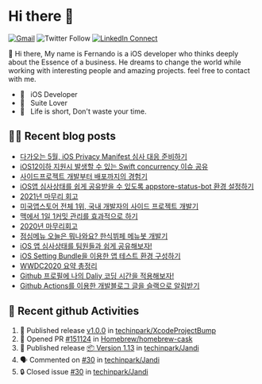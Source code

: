

# Hi there :wave: 

[![Gmail](https://img.shields.io/badge/%20-Send%20Mail-black?color=14171A&labelColor=ef5350&logo=gmail&logoColor=ffffff)](mailto:fernando@kakao.com?subject=From%20GitHub&cc=fernando@kakao.com&body=Hi,%20there.%20Found%20you%20from%20GitHub.)
![Twitter Follow](https://img.shields.io/twitter/follow/techinpark?style=social)
[![LinkedIn Connect](https://img.shields.io/badge/%20-Connect-black?color=14171A&labelColor=212121&logo=linkedin&logoColor=ffffff)](https://www.linkedin.com/in/techin-park-10b00732/)

:wave: Hi there, My name is Fernando is a iOS developer who thinks deeply about the Essence of a business. He dreams to change the world while working with interesting people and amazing projects. feel free to contact with me. 

- 📱 &nbsp; iOS Developer
- 👔 &nbsp; Suite Lover 
- 🚀 &nbsp; Life is short, Don't waste your time.

## ✍🏻  Recent blog posts
- [다가오는 5월, iOS Privacy Manifest 심사 대응 준비하기](https://fernando.kr/develop/2024-04-07-ios-privacy-manifest-scanner/)
- [iOS12이하 지원시 발생할 수 있는 Swift concurrency 이슈 공유](https://fernando.kr/ios/2022-03-28-xcode-issue-for-ios12/)
- [사이드프로젝트 개발부터 배포까지의 경험기](https://fernando.kr/general/2022-03-13-side-project/)
- [iOS앱 심사상태를 쉽게 공유받을 수 있도록 appstore-status-bot 환경 설정하기](https://fernando.kr/develop/2022-02-13-appstore-status-bot-usage/)
- [2021년 마무리 회고](https://fernando.kr/general/2021-12-31-finish-review/)
- [미국앱스토어 전체 1위, 국내 개발자의 사이드 프로젝트 개발기](https://fernando.kr/general/2021-06-01-appstore-experience-review/)
- [맥에서 1일 1커밋 관리를 효과적으로 하기](https://fernando.kr/develop/2021-02-03-github-jandi-statusbar/)
- [2020년 마무리회고](https://fernando.kr/general/2020-12-30-finish-review/)
- [점심메뉴 오늘은 뭐나와요? 한식뷔페 메뉴봇 개발기](https://fernando.kr/general/2020-11-10-pangyo-lunch-story/)
- [iOS 앱 심사상태를 팀원들과 쉽게 공유해보자!](https://fernando.kr/ios/2020-11-08-ios-appstore-status-bot/)
- [iOS Setting Bundle을 이용한 앱 테스트 환경 구성하기](https://fernando.kr/ios/2020-07-29-ios-setting-bundle/)
- [WWDC2020 요약 총정리](https://fernando.kr/ios/2020-06-23-wwdc-report/)
- [Github 프로필에 나의 Daliy 코딩 시간을 적용해보자!](https://fernando.kr/develop/2020-05-02-github-gist-posting/)
- [Github Actions를 이용한 개발블로그 글을 슬랙으로 알림받기](https://fernando.kr/develop/2020-04-26-develop-slack-bot/)

## 🚀  Recent github Activities
<!--START_SECTION:activity-->
1. 🚀 Published release [v1.0.0](https://github.com/techinpark/XcodeProjectBump/releases/tag/v1.0.0) in [techinpark/XcodeProjectBump](https://github.com/techinpark/XcodeProjectBump)
2. 💪 Opened PR [#151124](https://github.com/Homebrew/homebrew-cask/pull/151124) in [Homebrew/homebrew-cask](https://github.com/Homebrew/homebrew-cask)
3. 🚀 Published release [📦 Version 1.13](https://github.com/techinpark/Jandi/releases/tag/v1.13) in [techinpark/Jandi](https://github.com/techinpark/Jandi)
4. 🗣 Commented on [#30](https://github.com/techinpark/Jandi/issues/30#issuecomment-1636807280) in [techinpark/Jandi](https://github.com/techinpark/Jandi)
5. 🔒 Closed issue [#30](https://github.com/techinpark/Jandi/issues/30) in [techinpark/Jandi](https://github.com/techinpark/Jandi)
<!--END_SECTION:activity-->
